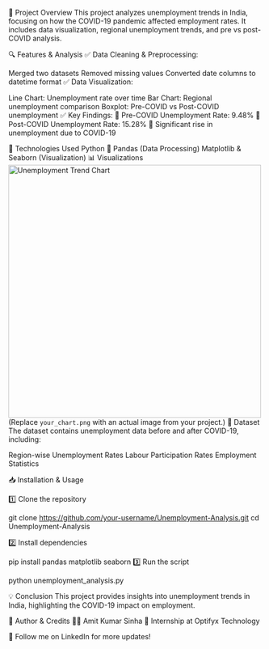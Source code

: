 🚀 Project Overview
This project analyzes unemployment trends in India, focusing on how the COVID-19 pandemic affected employment rates. It includes data visualization, regional unemployment trends, and pre vs post-COVID analysis.

🔍 Features & Analysis
✅ Data Cleaning & Preprocessing:

Merged two datasets
Removed missing values
Converted date columns to datetime format
✅ Data Visualization:

Line Chart: Unemployment rate over time
Bar Chart: Regional unemployment comparison
Boxplot: Pre-COVID vs Post-COVID unemployment
✅ Key Findings:
📌 Pre-COVID Unemployment Rate: 9.48%
📌 Post-COVID Unemployment Rate: 15.28%
📌 Significant rise in unemployment due to COVID-19

📌 Technologies Used
Python 🐍
Pandas (Data Processing)
Matplotlib & Seaborn (Visualization)
📊 Visualizations
<img src="your_chart.png" alt="Unemployment Trend Chart" width="500"> (Replace `your_chart.png` with an actual image from your project.)
📂 Dataset
The dataset contains unemployment data before and after COVID-19, including:

Region-wise Unemployment Rates
Labour Participation Rates
Employment Statistics

📥 Installation & Usage

1️⃣ Clone the repository

git clone https://github.com/your-username/Unemployment-Analysis.git
cd Unemployment-Analysis

2️⃣ Install dependencies

pip install pandas matplotlib seaborn
3️⃣ Run the script

python unemployment_analysis.py

💡 Conclusion
This project provides insights into unemployment trends in India, highlighting the COVID-19 impact on employment.

📌 Author & Credits
👨‍💻 Amit Kumar Sinha
📌 Internship at Optifyx Technology

📢 Follow me on LinkedIn for more updates!
